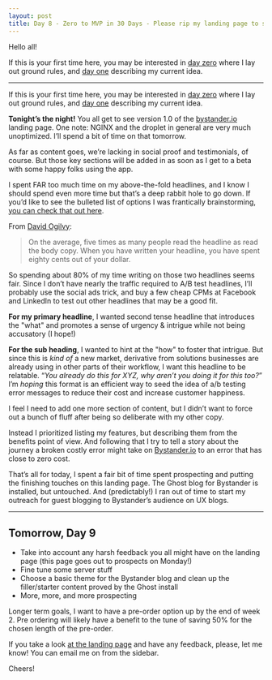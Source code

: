 ```yaml
---
layout: post
title: Day 8 - Zero to MVP in 30 Days - Please rip my landing page to shreds
---
```


<div class="intro">
  Hello all!

  If this is your first time here, you may be interested in <a href="https://hackernoon.com/day-0-zero-to-mvp-in-30-days-31c83db6aadf">day zero</a> where I lay out ground rules, and <a href="https://hackernoon.com/day-1-zero-to-mvp-in-30-days-idea-number-1-18536868e282">day one</a> describing my current idea.
</div>

------

If this is your first time here, you may be interested in [day zero](https://hackernoon.com/day-0-zero-to-mvp-in-30-days-31c83db6aadf) where I lay out ground rules, and [day one](https://hackernoon.com/day-1-zero-to-mvp-in-30-days-idea-number-1-18536868e282) describing my current idea.

**Tonight’s the night!** You all get to see version 1.0 of the [bystander.io](https://bystander.io/) landing page. One note: NGINX and the droplet in general are very much unoptimized. I’ll spend a bit of time on that tomorrow.

As far as content goes, we’re lacking in social proof and testimonials, of course. But those key sections will be added in as soon as I get to a beta with some happy folks using the app. 

I spent FAR too much time on my above-the-fold headlines, and I know I should spend even more time but that’s a deep rabbit hole to go down. If you’d like to see the bulleted list of options I was frantically brainstorming, [you can check that out here](https://docs.google.com/document/d/1WLfEVh5JQdJbvhYVw0hHB1cGEjpQuljI4SZrVsOz-Lg/edit?usp=sharing).

From [David Ogilvy](http://devedge-internet-marketing.com/2012/03/02/80-cents-of-dollar-spent-writing-headlines/):

>On the average, five times as many people read the headline as read the body copy. When you have written your headline, you have spent eighty cents out of your dollar.

So spending about 80% of my time writing on those two headlines seems fair. Since I don’t have nearly the traffic required to A/B test headlines, I’ll probably use the social ads trick, and buy a few cheap CPMs at Facebook and LinkedIn to test out other headlines that may be a good fit.

**For my primary headline**, I wanted second tense headline that introduces the "what" and promotes a sense of urgency & intrigue while not being accusatory (I hope!)

**For the sub heading**, I wanted to hint at the "how" to foster that intrigue. But since this is *kind of* a new market, derivative from solutions businesses are already using in other parts of their workflow, I want this headline to be relatable. “*You already do this for XYZ, why aren’t you doing it for this too?*” I’m *hoping* this format is an efficient way to seed the idea of a/b testing error messages to reduce their cost and increase customer happiness.

I feel I need to add one more section of content, but I didn’t want to force out a bunch of fluff after being so deliberate with my other copy. 

Instead I prioritized listing my features, but describing them from the benefits point of view. And following that I try to tell a story about the journey a broken costly error might take on [Bystander.io](https://bystander.io/) to an error that has close to zero cost.

That’s all for today, I spent a fair bit of time spent prospecting and putting the finishing touches on this landing page. The Ghost blog for Bystander is installed, but untouched. And (predictably!) I ran out of time to start my outreach for guest blogging to Bystander’s audience on UX blogs.

--------

## Tomorrow, Day 9

* Take into account any harsh feedback you all might have on the landing page (this page goes out to prospects on Monday!)
* Fine tune some server stuff
* Choose a basic theme for the Bystander blog and clean up the filler/starter content proved by the Ghost install
* More, more, and more prospecting

Longer term goals, I want to have a pre-order option up by the end of week 2. Pre ordering will likely have a benefit to the tune of saving 50% for the chosen length of the pre-order.

If you take a look [at the landing page](https://bystander.io/) and have any feedback, please, let me know! You can email me on from the sidebar.

Cheers!
